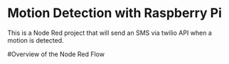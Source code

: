 # Motion Detection with Raspberry Pi

This is a Node Red project that will send an SMS via twilio API when a motion is detected.

#Overview of the Node Red Flow


